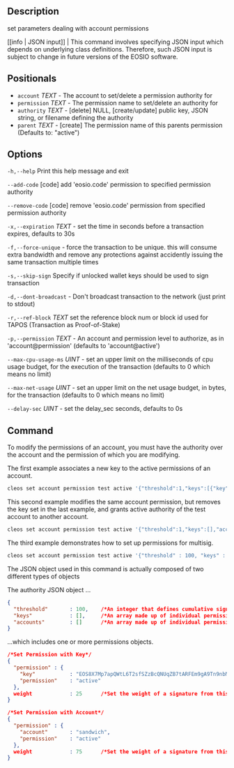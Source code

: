 ## Description
set parameters dealing with account permissions

[[info | JSON input]]
| This command involves specifying JSON input which depends on underlying class definitions. Therefore, such JSON input is subject to change in future versions of the EOSIO software.

## Positionals
- `account` _TEXT_ - The account to set/delete a permission authority for
- `permission` _TEXT_ - The permission name to set/delete an authority for
- `authority` _TEXT_ - [delete] NULL, [create/update] public key, JSON string, or filename defining the authority
- `parent` _TEXT_ - [create] The permission name of this parents permission (Defaults to: "active")
## Options

`-h,--help` Print this help message and exit

`--add-code` [code] add 'eosio.code' permission to specified permission authority

`--remove-code` [code] remove 'eosio.code' permission from specified permission authority

`-x,--expiration` _TEXT_ - set the time in seconds before a transaction expires, defaults to 30s

`-f,--force-unique` - force the transaction to be unique. this will consume extra bandwidth and remove any protections against accidently issuing the same transaction multiple times

`-s,--skip-sign` Specify if unlocked wallet keys should be used to sign transaction

`-d,--dont-broadcast` - Don't broadcast transaction to the network (just print to stdout)

`-r,--ref-block` _TEXT_         set the reference block num or block id used for TAPOS (Transaction as Proof-of-Stake)

`-p,--permission`  _TEXT_ - An account and permission level to authorize, as in 'account@permission' (defaults to 'account@active')

`--max-cpu-usage-ms` _UINT_ - set an upper limit on the milliseconds of cpu usage budget, for the execution of the transaction (defaults to 0 which means no limit)

`--max-net-usage` _UINT_ - set an upper limit on the net usage budget, in bytes, for the transaction (defaults to 0 which means no limit)

`--delay-sec` _UINT_ - set the delay_sec seconds, defaults to 0s

## Command
To modify the permissions of an account, you must have the authority over the account and the permission of which you are modifying.

The first example associates a new key to the active permissions of an account.

```sh
cleos set account permission test active '{"threshold":1,"keys":[{"key":"EOS8X7Mp7apQWtL6T2sfSZzBcQNUqZB7tARFEm9gA9Tn9nbMdsvBB","weight":1}],"accounts":[{"permission":{"actor":"acc2","permission":"active"},"weight":50}]}' owner
```
This second example modifies the same account permission, but removes the key set in the last example, and grants active authority of the test account to another account.

```sh
cleos set account permission test active '{"threshold":1,"keys":[],"accounts":[{"permission":{"actor":"acc1","permission":"active"},"weight":50},{"permission":{"actor":"sandwich","permission":"active"},"weight":1}]}' owner
```

The third example demonstrates how to set up permissions for multisig.

```sh
cleos set account permission test active '{"threshold" : 100, "keys" : [{"key":"EOS8X7Mp7apQWtL6T2sfSZzBcQNUqZB7tARFEm9gA9Tn9nbMdsvBB","weight":25}], "accounts" : [{"permission":{"actor":"sandwich","permission":"active"},"weight":75}]}' owner
```
The JSON object used in this command is actually composed of two different types of objects

The authority JSON object ...

```json
{
  "threshold"       : 100,    /*An integer that defines cumulative signature weight required for authorization*/
  "keys"            : [],     /*An array made up of individual permissions defined with an EOS PUBLIC KEY*/
  "accounts"        : []      /*An array made up of individual permissions defined with an EOS ACCOUNT*/
}
```
...which includes one or more permissions objects.

```json
/*Set Permission with Key*/
{
  "permission" : {
    "key"           : "EOS8X7Mp7apQWtL6T2sfSZzBcQNUqZB7tARFEm9gA9Tn9nbMdsvBB",
    "permission"    : "active"
  },
  weight            : 25      /*Set the weight of a signature from this permission*/
}

/*Set Permission with Account*/
{
  "permission" : {
    "account"       : "sandwich",
    "permission"    : "active"
  },
  weight            : 75      /*Set the weight of a signature from this permission*/
}
```
